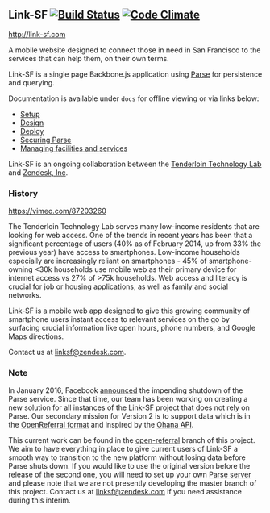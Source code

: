 ## Link-SF [![Build Status](https://travis-ci.org/zendesk/linksf.svg?branch=master)](https://travis-ci.org/zendesk/linksf) [![Code Climate](https://codeclimate.com/github/zendesk/linksf.png)](https://codeclimate.com/github/zendesk/linksf)

http://link-sf.com

A mobile website designed to connect those in need in San Francisco to the services that can help them, on their own terms.

Link-SF is a single page Backbone.js application using [Parse](https://parse.com/) for persistence and querying.

Documentation is available under `docs` for offline viewing or via links below:

* [Setup](https://github.com/zendesk/linksf/blob/master/docs/SETUP.md)
* [Design](https://github.com/zendesk/linksf/blob/master/docs/DESIGN.md)
* [Deploy](https://github.com/zendesk/linksf/blob/master/docs/DEPLOY.md)
* [Securing Parse](https://github.com/zendesk/linksf/blob/master/docs/PARSE_SECURITY.md)
* [Managing facilities and services](https://github.com/zendesk/linksf/blob/master/docs/MANAGE.md)

Link-SF is an ongoing collaboration between the [Tenderloin Technology Lab](http://www.tenderlointechnologylab.org/) and [Zendesk, Inc](http://www.zendesk.com/).

### History

https://vimeo.com/87203260

The Tenderloin Technology Lab serves many low-income residents that are looking for web access. One of the trends in recent years has been that a significant percentage of users (40% as of February 2014, up from 33% the previous year) have access to smartphones. Low-income households especially are increasingly reliant on smartphones - 45% of smartphone-owning <30k households use mobile web as their primary device for internet access vs 27% of >75k households. Web access and literacy is crucial for job or housing applications, as well as family and social networks.

Link-SF is a mobile web app designed to give this growing community of smartphone users instant access to relevant services on the go by surfacing crucial information like open hours, phone numbers, and Google Maps directions.

Contact us at linksf@zendesk.com.

### Note
In January 2016, Facebook [announced](http://blog.parse.com/announcements/moving-on/) the impending shutdown of the Parse service. Since that time, our team has been working on creating a new solution for all instances of the Link-SF project that does not rely on Parse. Our secondary mission for Version 2 is to support data which is in the [OpenReferral format](https://openreferral.org/) and inspired by the [Ohana API](https://github.com/codeforamerica/ohana-api). 

This current work can be found in the [open-referral](https://github.com/zendesk/linksf/tree/open-referral) branch of this project. We aim to have everything in place to give current users of Link-SF a smooth way to transition to the new platform without losing data before Parse shuts down. If you would like to use the original version before the release of the second one, you will need to set up your own [Parse server](https://github.com/ParsePlatform/parse-server/wiki/Parse-Server-Guide) and please note that we are not presently developing the master branch of this project. Contact us at linksf@zendesk.com if you need assistance during this interim.
